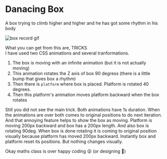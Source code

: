 # Danacing Box

A box trying to climb higher and higher and he has got some rhythm in his body

![box record gif](box-record.gif)

What you can get from this are, TRICKS  
I have used two CSS animations and several tranformations.

1. The box is moving with an infinite animation (but it is not actually moving)
2. This animation rotates the Z axis of box 90 degress (there is a little bump that gives box a rhythm)
3. Then there is `platform` where box is placed. Platform is rotated 40 degrees.
4. Then this platform's animation moves platform backward when the box rotates

Still you did not see the main trick. Both animations have 1s duration. When the animations are over both comes to original positions to do next iteration. And that annoying feature helps to show the box as moving. Platform is moving 200px backward and box has a 200px length. And also box is rotating 90deg. When box is done rotating it is coming to original position visually because platform has moved 200px backward. Instantly box and platform reset its positions. But nothing changes visually.

Okay maths class is over happy coding 😜 (or designing 🤔)
